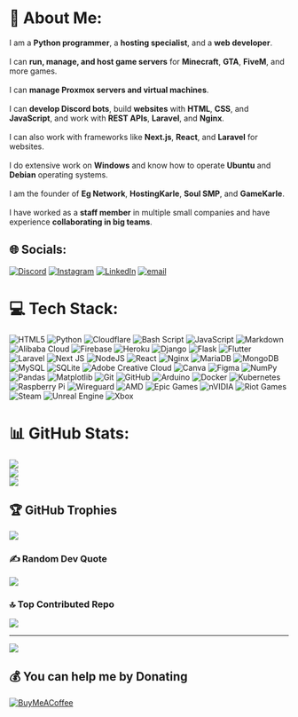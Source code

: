 # 💫 About Me:
I am a <strong>Python programmer</strong>, a <strong>hosting specialist</strong>, and a <strong>web developer</strong>.<br><br>
I can <strong>run, manage, and host game servers</strong> for <strong>Minecraft</strong>, <strong>GTA</strong>, <strong>FiveM</strong>, and more games.<br><br>
I can <strong>manage Proxmox servers and virtual machines</strong>.<br><br>
I can <strong>develop Discord bots</strong>, build <strong>websites</strong> with <strong>HTML</strong>, <strong>CSS</strong>, and <strong>JavaScript</strong>, and work with <strong>REST APIs</strong>, <strong>Laravel</strong>, and <strong>Nginx</strong>.<br><br>
I can also work with frameworks like <strong>Next.js</strong>, <strong>React</strong>, and <strong>Laravel</strong> for websites.<br><br>
I do extensive work on <strong>Windows</strong> and know how to operate <strong>Ubuntu</strong> and <strong>Debian</strong> operating systems.<br><br>
I am the founder of <strong>Eg Network</strong>, <strong>HostingKarle</strong>, <strong>Soul SMP</strong>, and <strong>GameKarle</strong>.<br><br>
I have worked as a <strong>staff member</strong> in multiple small companies and have experience <strong>collaborating in big teams</strong>.



## 🌐 Socials:
[![Discord](https://img.shields.io/badge/Discord-%237289DA.svg?logo=discord&logoColor=white)](https://discord.gg/BRVsACgmRf) [![Instagram](https://img.shields.io/badge/Instagram-%23E4405F.svg?logo=Instagram&logoColor=white)](https://instagram.com/brahmtej1010) [![LinkedIn](https://img.shields.io/badge/LinkedIn-%230077B5.svg?logo=linkedin&logoColor=white)](https://linkedin.com/in/brahmtejsingh) [![email](https://img.shields.io/badge/Email-D14836?logo=gmail&logoColor=white)](mailto:brahmtejsawhney@gmail.com) 

# 💻 Tech Stack:
![HTML5](https://img.shields.io/badge/html5-%23E34F26.svg?style=flat&logo=html5&logoColor=white) ![Python](https://img.shields.io/badge/python-3670A0?style=flat&logo=python&logoColor=ffdd54) ![Cloudflare](https://img.shields.io/badge/Cloudflare-F38020?style=flat&logo=Cloudflare&logoColor=white) ![Bash Script](https://img.shields.io/badge/bash_script-%23121011.svg?style=flat&logo=gnu-bash&logoColor=white) ![JavaScript](https://img.shields.io/badge/javascript-%23323330.svg?style=flat&logo=javascript&logoColor=%23F7DF1E) ![Markdown](https://img.shields.io/badge/markdown-%23000000.svg?style=flat&logo=markdown&logoColor=white) ![Alibaba Cloud](https://img.shields.io/badge/AlibabaCloud-%23FF6701.svg?style=flat&logo=alibabacloud&logoColor=white) ![Firebase](https://img.shields.io/badge/firebase-%23039BE5.svg?style=flat&logo=firebase) ![Heroku](https://img.shields.io/badge/heroku-%23430098.svg?style=flat&logo=heroku&logoColor=white) ![Django](https://img.shields.io/badge/django-%23092E20.svg?style=flat&logo=django&logoColor=white) ![Flask](https://img.shields.io/badge/flask-%23000.svg?style=flat&logo=flask&logoColor=white) ![Flutter](https://img.shields.io/badge/Flutter-%2302569B.svg?style=flat&logo=Flutter&logoColor=white) ![Laravel](https://img.shields.io/badge/laravel-%23FF2D20.svg?style=flat&logo=laravel&logoColor=white) ![Next JS](https://img.shields.io/badge/Next-black?style=flat&logo=next.js&logoColor=white) ![NodeJS](https://img.shields.io/badge/node.js-6DA55F?style=flat&logo=node.js&logoColor=white) ![React](https://img.shields.io/badge/react-%2320232a.svg?style=flat&logo=react&logoColor=%2361DAFB) ![Nginx](https://img.shields.io/badge/nginx-%23009639.svg?style=flat&logo=nginx&logoColor=white) ![MariaDB](https://img.shields.io/badge/MariaDB-003545?style=flat&logo=mariadb&logoColor=white) ![MongoDB](https://img.shields.io/badge/MongoDB-%234ea94b.svg?style=flat&logo=mongodb&logoColor=white) ![MySQL](https://img.shields.io/badge/mysql-4479A1.svg?style=flat&logo=mysql&logoColor=white) ![SQLite](https://img.shields.io/badge/sqlite-%2307405e.svg?style=flat&logo=sqlite&logoColor=white) ![Adobe Creative Cloud](https://img.shields.io/badge/Adobe%20Creative%20Cloud-DA1F26.svg?style=flat&logo=Adobe%20Creative%20Cloud&logoColor=white) ![Canva](https://img.shields.io/badge/Canva-%2300C4CC.svg?style=flat&logo=Canva&logoColor=white) ![Figma](https://img.shields.io/badge/figma-%23F24E1E.svg?style=flat&logo=figma&logoColor=white) ![NumPy](https://img.shields.io/badge/numpy-%23013243.svg?style=flat&logo=numpy&logoColor=white) ![Pandas](https://img.shields.io/badge/pandas-%23150458.svg?style=flat&logo=pandas&logoColor=white) ![Matplotlib](https://img.shields.io/badge/Matplotlib-%23ffffff.svg?style=flat&logo=Matplotlib&logoColor=black) ![Git](https://img.shields.io/badge/git-%23F05033.svg?style=flat&logo=git&logoColor=white) ![GitHub](https://img.shields.io/badge/github-%23121011.svg?style=flat&logo=github&logoColor=white) ![Arduino](https://img.shields.io/badge/-Arduino-00979D?style=flat&logo=Arduino&logoColor=white) ![Docker](https://img.shields.io/badge/docker-%230db7ed.svg?style=flat&logo=docker&logoColor=white) ![Kubernetes](https://img.shields.io/badge/kubernetes-%23326ce5.svg?style=flat&logo=kubernetes&logoColor=white) ![Raspberry Pi](https://img.shields.io/badge/-Raspberry_Pi-C51A4A?style=flat&logo=Raspberry-Pi) ![Wireguard](https://img.shields.io/badge/wireguard-%2388171A.svg?style=flat&logo=wireguard&logoColor=white) ![AMD](https://img.shields.io/badge/AMD-%23000000.svg?style=flat&logo=amd&logoColor=white) ![Epic Games](https://img.shields.io/badge/epicgames-%23313131.svg?style=flat&logo=epicgames&logoColor=white) ![nVIDIA](https://img.shields.io/badge/nVIDIA-%2376B900.svg?style=flat&logo=nVIDIA&logoColor=white) ![Riot Games](https://img.shields.io/badge/riotgames-D32936.svg?style=flat&logo=riotgames&logoColor=white) ![Steam](https://img.shields.io/badge/steam-%23000000.svg?style=flat&logo=steam&logoColor=white) ![Unreal Engine](https://img.shields.io/badge/unrealengine-%23313131.svg?style=flat&logo=unrealengine&logoColor=white) ![Xbox](https://img.shields.io/badge/xbox-%23107C10.svg?style=flat&logo=xbox&logoColor=white)
# 📊 GitHub Stats:
![](https://github-readme-stats.vercel.app/api?username=brahmtej2009&theme=bear&hide_border=false&include_all_commits=true&count_private=true)<br/>
![](https://nirzak-streak-stats.vercel.app/?user=brahmtej2009&theme=bear&hide_border=false)<br/>
![](https://github-readme-stats.vercel.app/api/top-langs/?username=brahmtej2009&theme=bear&hide_border=false&include_all_commits=true&count_private=true&layout=compact)

## 🏆 GitHub Trophies
![](https://github-profile-trophy.vercel.app/?username=brahmtej2009&theme=dark&no-frame=false&no-bg=false&margin-w=4)

### ✍️ Random Dev Quote
![](https://quotes-github-readme.vercel.app/api?type=horizontal&theme=tokyonight)

### 🔝 Top Contributed Repo
![](https://github-contributor-stats.vercel.app/api?username=brahmtej2009&limit=5&theme=dark&combine_all_yearly_contributions=true)

---
[![](https://visitcount.itsvg.in/api?id=brahmtej2009&icon=0&color=0)](https://visitcount.itsvg.in)

  ## 💰 You can help me by Donating
  [![BuyMeACoffee](https://img.shields.io/badge/Buy%20Me%20a%20Coffee-ffdd00?style=for-the-badge&logo=buy-me-a-coffee&logoColor=black)](https://buymeacoffee.com/brahmtej) 

  
<!-- Proudly created with GPRM ( https://gprm.itsvg.in ) -->
